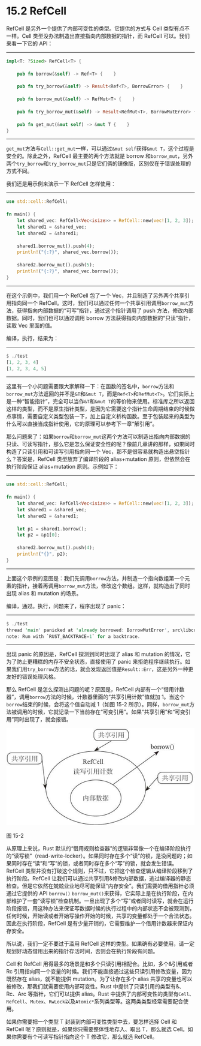 # 15.2 RefCell

RefCell 是另外一个提供了内部可变性的类型。它提供的方式与 Cell 类型有点不一样。Cell 类型没办法制造出直接指向内部数据的指针，而 RefCell 可以。我们来看一下它的 API：

---

```rust
impl<T: ?Sized> RefCell<T> {

    pub fn borrow(&self) -> Ref<T> {    }

    pub fn try_borrow(&self) -> Result<Ref<T>, BorrowError> {    }

    pub fn borrow_mut(&self) -> RefMut<T> {    }

    pub fn try_borrow_mut(&self) -> Result<RefMut<T>, BorrowMutError> {    }

    pub fn get_mut(&mut self) -> &mut T {    }
}
```

---

`get_mut`方法与`Cell::get_mut`一样，可以通过`&mut self`获得`&mut T`，这个过程是安全的。除此之外，RefCell 最主要的两个方法就是 borrow 和`borrow_mut`，另外两个`try_borrow`和`try_borrow_mut`只是它们俩的镜像版，区别仅在于错误处理的方式不同。

我们还是用示例来演示一下 RefCell 怎样使用：

---

```rust
use std::cell::RefCell;

fn main() {
    let shared_vec: RefCell<Vec<isize>> = RefCell::new(vec![1, 2, 3]);
    let shared1 = &shared_vec;
    let shared2 = &shared1;

    shared1.borrow_mut().push(4);
    println!("{:?}", shared_vec.borrow());

    shared2.borrow_mut().push(5);
    println!("{:?}", shared_vec.borrow());
}
```

---

在这个示例中，我们用一个 RefCell 包了一个 Vec，并且制造了另外两个共享引用指向同一个 RefCell。这时，我们可以通过任何一个共享引用调用`borrow_mut`方法，获得指向内部数据的“可写”指针，通过这个指针调用了 push 方法，修改内部数据。同时，我们也可以通过调用 borrow 方法获得指向内部数据的“只读”指针，读取 Vec 里面的值。

编译，执行，结果为：

---

```rust
$ ./test
[1, 2, 3, 4]
[1, 2, 3, 4, 5]
```

---

这里有一个小问题需要跟大家解释一下：在函数的签名中，`borrow`方法和`borrow_mut`方法返回的并不是`&T`和`&mut T`，而是`Ref<T>`和`RefMut<T>`。它们实际上是一种“智能指针”，完全可以当作`&T`和`&mut T`的等价物来使用。标准库之所以返回这样的类型，而不是原生指针类型，是因为它需要这个指针生命周期结束的时候做点事情，需要自定义类型包装一下，加上自定义析构函数。至于包装起来的类型为什么可以直接当成指针使用，它的原理可以参考下一章“解引用”。

那么问题来了：如果`borrow`和`borrow_mut`这两个方法可以制造出指向内部数据的只读、可读写指针，那么它是怎么保证安全性的呢？像前几章讲的那样，如果同时构造了只读引用和可读写引用指向同一个 Vec，那不是很容易就构造出悬空指针么？答案是，RefCell 类型放弃了编译阶段的 alias+mutation 原则，但依然会在执行阶段保证 alias+mutation 原则。示例如下：

---

```rust
use std::cell::RefCell;

fn main() {
    let shared_vec: RefCell<Vec<isize>> = RefCell::new(vec![1, 2, 3]);
    let shared1 = &shared_vec;
    let shared2 = &shared1;

    let p1 = shared1.borrow();
    let p2 = &p1[0];

    shared2.borrow_mut().push(4);
    println!("{}", p2);
}
```

---

上面这个示例的意图是：我们先调用`borrow`方法，并制造一个指向数组第一个元素的指针，接着再调用`borrow_mut`方法，修改这个数组。这样，就构造出了同时出现 alias 和 mutation 的场景。

编译，通过。执行，问题来了，程序出现了 panic：

---

```rust
$ ./test
thread 'main' panicked at 'already borrowed: BorrowMutError', src\libcore\result.rs:860:4
note: Run with `RUST_BACKTRACE=1` for a backtrace.
```

---

出现 panic 的原因是，RefCell 探测到同时出现了 alias 和 mutation 的情况，它为了防止更糟糕的内存不安全状态，直接使用了 panic 来拒绝程序继续执行。如果我们用`try_borrow`方法的话，就会发现返回值是`Result::Err`，这是另外一种更友好的错误处理风格。

那么 RefCell 是怎么探测出问题的呢？原因是，RefCell 内部有一个“借用计数器”，调用`borrow`方法的时候，计数器里面的“共享引用计数”值就加 1。当这个`borrow`结束的时候，会将这个值自动减 1（如图 15-2 所示）。同样，`borrow_mut`方法被调用的时候，它就记录一下当前存在“可变引用”。如果“共享引用”和“可变引用”同时出现了，就会报错。

![](../images/Image00013.jpg)

图 15-2

从原理上来说，Rust 默认的“借用规则检查器”的逻辑非常像一个在编译阶段执行的“读写锁”（read-write-locker）。如果同时存在多个“读”的锁，是没问题的；如果同时存在“读”和“写”的锁，或者同时存在多个“写”的锁，就会发生错误。RefCell 类型并没有打破这个规则，只不过，它把这个检查逻辑从编译阶段移到了执行阶段。RefCell 让我们可以通过共享引用&修改内部数据，逃过编译器的静态检查。但是它依然在兢兢业业地尽可能保证“内存安全”。我们需要的借用指针必须通过它提供的 API `borrow()` `borrow_mut()`来获得，它实际上是在执行阶段，在内部维护了一套“读写锁”检查机制。一旦出现了多个“写”或者同时读写，就会在运行阶段报错，用这种办法来保证写数据时候的执行过程中的内部状态不会被观测到，任何时候，开始读或者开始写操作开始的时候，共享的变量都处于一个合法状态。因此在执行阶段，RefCell 是有少量开销的，它需要维护一个借用计数器来保证内存安全。

所以说，我们一定不要过于滥用 RefCell 这样的类型。如果确有必要使用，请一定规划好动态借用出来的指针存活时间，否则会在执行阶段有问题。

Cell 和 RefCell 用得最多的场景是和多个只读引用相配合。比如，多个&引用或者 Rc 引用指向同一个变量的时候。我们不能直接通过这些只读引用修改变量，因为既然存在 alias，就不能提供 mutation。为了让存在多个 alias 共享的变量也可以被修改，那我们就需要使用内部可变性。Rust 中提供了只读引用的类型有&、Rc、Arc 等指针，它们可以提供 alias。Rust 中提供了内部可变性的类型有`Cell`、`RefCell`、`Mutex`、`RwLock`以及`Atomic*`系列类型等。这两类类型经常需要配合使用。

如果你需要把一个类型 T 封装到内部可变性类型中去，要怎样选择 Cell 和 RefCell 呢？原则就是，如果你只需要整体性地存入、取出 T，那么就选 Cell。如果你需要有个可读写指针指向这个 T 修改它，那么就选 RefCell。
